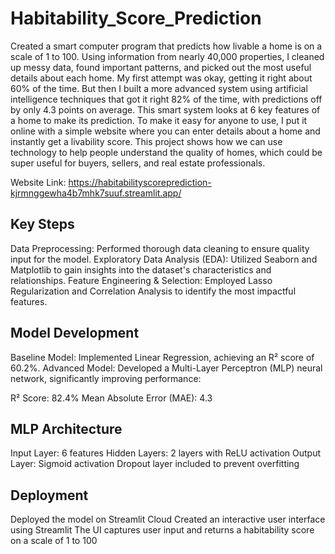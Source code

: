 # Habitability_Score_Prediction
Created a smart computer program that predicts how livable a home is on a scale of 1 to 100. Using information from nearly 40,000 properties, I cleaned up messy data, found important patterns, and picked out the most useful details about each home. My first attempt was okay, getting it right about 60% of the time. But then I built a more advanced system using artificial intelligence techniques that got it right 82% of the time, with predictions off by only 4.3 points on average. This smart system looks at 6 key features of a home to make its prediction. To make it easy for anyone to use, I put it online with a simple website where you can enter details about a home and instantly get a livability score. This project shows how we can use technology to help people understand the quality of homes, which could be super useful for buyers, sellers, and real estate professionals.

Website Link: https://habitabilityscoreprediction-kjrmnggewha4b7mhk7suuf.streamlit.app/

## Key Steps

Data Preprocessing: Performed thorough data cleaning to ensure quality input for the model.
Exploratory Data Analysis (EDA): Utilized Seaborn and Matplotlib to gain insights into the dataset's characteristics and relationships.
Feature Engineering & Selection: Employed Lasso Regularization and Correlation Analysis to identify the most impactful features.

## Model Development

Baseline Model: Implemented Linear Regression, achieving an R² score of 60.2%.
Advanced Model: Developed a Multi-Layer Perceptron (MLP) neural network, significantly improving performance:

R² Score: 82.4%
Mean Absolute Error (MAE): 4.3



## MLP Architecture

Input Layer: 6 features
Hidden Layers: 2 layers with ReLU activation
Output Layer: Sigmoid activation
Dropout layer included to prevent overfitting

## Deployment

Deployed the model on Streamlit Cloud
Created an interactive user interface using Streamlit
The UI captures user input and returns a habitability score on a scale of 1 to 100

